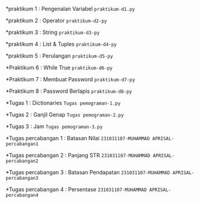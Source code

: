 *praktikum 1 : Pengenalan Variabel 
`praktikum-d1.py`

*praktikum 2 : Operator
`praktikum-d2-py`

*praktikum 3 : String
`praktikum-d3-py`

*praktikum 4 : List & Tuples
`praktikum-d4-py`

*praktikum 5 : Perulangan
`praktikum-d5-py`

*Praktikum 6 : While True
`praktikum-d6-py`

*Praktikum 7 : Membuat Password
`praktikum-d7-py`

*Praktikum 8 : Password Berlapis
`praktikum-d8-py`

*Tugas 1 : Dictionaries
`Tugas pemograman-1.py`

*Tugas 2 : Ganjil Genap
`Tugas pemograman-2.py`

*Tugas 3 : Jam
`Tugas pemograman-3.py`

*Tugas percabangan 1 : Batasan Nilai
`231031107-MUHAMMAD APRISAL-percabangan1`

*Tugas percabangan 2 : Panjang STR
`231031107-MUHAMMAD APRISAL-percabangan2`

*Tugas percabangan 3 : Batasan Pendapatan
`231031107-MUHAMMAD APRISAL-percabangan3`

*Tugas percabangan 4 : Persentase
`231031107-MUHAMMAD APRISAL-percabangan4`

